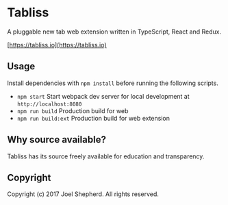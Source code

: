 # Tabliss

A pluggable new tab web extension written in TypeScript, React and Redux.

[https://tabliss.io](https://tabliss.io)

## Usage

Install dependencies with `npm install` before running the following scripts.

- `npm start` Start webpack dev server for local development at `http://localhost:8080`
- `npm run build` Production build for web
- `npm run build:ext` Production build for web extension

## Why source available?

Tabliss has its source freely available for education and transparency.

## Copyright

Copyright (c) 2017 Joel Shepherd. All rights reserved.
